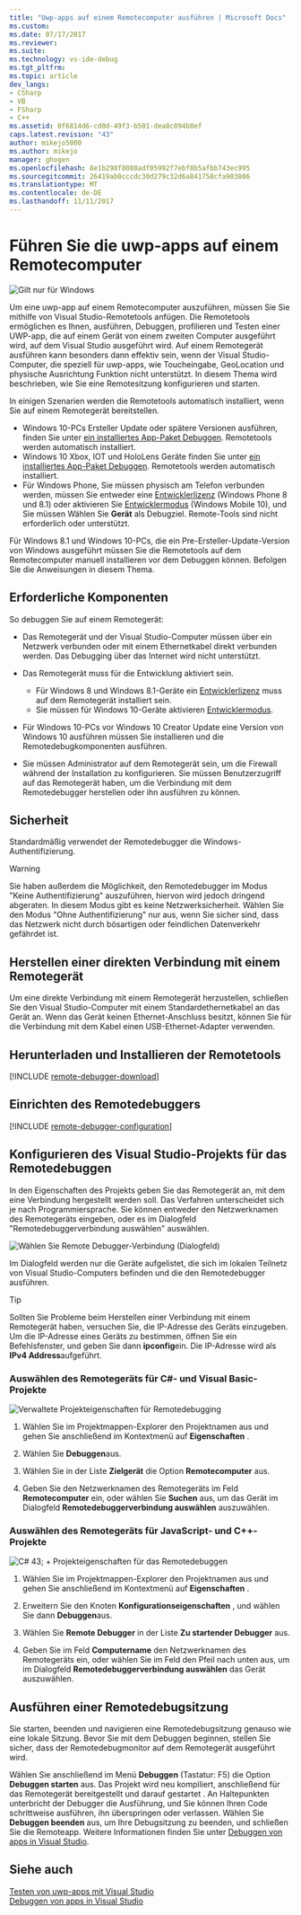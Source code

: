 ```yaml
---
title: "Uwp-apps auf einem Remotecomputer ausführen | Microsoft Docs"
ms.custom: 
ms.date: 07/17/2017
ms.reviewer: 
ms.suite: 
ms.technology: vs-ide-debug
ms.tgt_pltfrm: 
ms.topic: article
dev_langs:
- CSharp
- VB
- FSharp
- C++
ms.assetid: 0f6814d6-cd0d-49f3-b501-dea8c094b8ef
caps.latest.revision: "43"
author: mikejo5000
ms.author: mikejo
manager: ghogen
ms.openlocfilehash: 8e1b298f8088adf05992f7ebf8b5afbb743ec995
ms.sourcegitcommit: 26419ab0cccdc30d279c32d6a841758cfa903806
ms.translationtype: MT
ms.contentlocale: de-DE
ms.lasthandoff: 11/11/2017
---
```

# <a name="run-uwp-apps-on-a-remote-machine"></a>Führen Sie die uwp-apps auf einem Remotecomputer
![Gilt nur für Windows](../debugger/media/windows_only_content.png "Windows_only_content")  
  
Um eine uwp-app auf einem Remotecomputer auszuführen, müssen Sie Sie mithilfe von Visual Studio-Remotetools anfügen. Die Remotetools ermöglichen es Ihnen, ausführen, Debuggen, profilieren und Testen einer UWP-app, die auf einem Gerät von einem zweiten Computer ausgeführt wird, auf dem Visual Studio ausgeführt wird. Auf einem Remotegerät ausführen kann besonders dann effektiv sein, wenn der Visual Studio-Computer, die speziell für uwp-apps, wie Toucheingabe, GeoLocation und physische Ausrichtung Funktion nicht unterstützt. In diesem Thema wird beschrieben, wie Sie eine Remotesitzung konfigurieren und starten.

In einigen Szenarien werden die Remotetools automatisch installiert, wenn Sie auf einem Remotegerät bereitstellen.

- Windows 10-PCs Ersteller Update oder spätere Versionen ausführen, finden Sie unter [ein installiertes App-Paket Debuggen](debug-installed-app-package.md#remote). Remotetools werden automatisch installiert.
- Windows 10 Xbox, IOT und HoloLens Geräte finden Sie unter [ein installiertes App-Paket Debuggen](debug-installed-app-package.md#remote). Remotetools werden automatisch installiert.
- Für Windows Phone, Sie müssen physisch am Telefon verbunden werden, müssen Sie entweder eine [Entwicklerlizenz](https://msdn.microsoft.com/en-us/library/windows/apps/xaml/hh974578.aspx) (Windows Phone 8 und 8.1) oder aktivieren Sie [Entwicklermodus](/windows/uwp/get-started/enable-your-device-for-development) (Windows Mobile 10), und Sie müssen Wählen Sie **Gerät** als Debugziel. Remote-Tools sind nicht erforderlich oder unterstützt.

Für Windows 8.1 und Windows 10-PCs, die ein Pre-Ersteller-Update-Version von Windows ausgeführt müssen Sie die Remotetools auf dem Remotecomputer manuell installieren vor dem Debuggen können. Befolgen Sie die Anweisungen in diesem Thema.
  
##  <a name="BKMK_Prerequisites"></a> Erforderliche Komponenten  
 So debuggen Sie auf einem Remotegerät:  
  
-   Das Remotegerät und der Visual Studio-Computer müssen über ein Netzwerk verbunden oder mit einem Ethernetkabel direkt verbunden werden. Das Debugging über das Internet wird nicht unterstützt.  

- Das Remotegerät muss für die Entwicklung aktiviert sein.

    - Für Windows 8 und Windows 8.1-Geräte ein [Entwicklerlizenz](https://msdn.microsoft.com/en-us/library/windows/apps/xaml/hh974578.aspx) muss auf dem Remotegerät installiert sein.
    - Sie müssen für Windows 10-Geräte aktivieren [Entwicklermodus](/windows/uwp/get-started/enable-your-device-for-development). 
  
-   Für Windows 10-PCs vor Windows 10 Creator Update eine Version von Windows 10 ausführen müssen Sie installieren und die Remotedebugkomponenten ausführen.
  
-   Sie müssen Administrator auf dem Remotegerät sein, um die Firewall während der Installation zu konfigurieren. Sie müssen Benutzerzugriff auf das Remotegerät haben, um die Verbindung mit dem Remotedebugger herstellen oder ihn ausführen zu können.  
  
##  <a name="BKMK_Security"></a> Sicherheit  
 Standardmäßig verwendet der Remotedebugger die Windows-Authentifizierung.  
  
> [!WARNING]
>  Sie haben außerdem die Möglichkeit, den Remotedebugger im Modus "Keine Authentifizierung" auszuführen, hiervon wird jedoch dringend abgeraten. In diesem Modus gibt es keine Netzwerksicherheit. Wählen Sie den Modus "Ohne Authentifizierung" nur aus, wenn Sie sicher sind, dass das Netzwerk nicht durch bösartigen oder feindlichen Datenverkehr gefährdet ist.  
  
##  <a name="BKMK_DirectConnect"></a> Herstellen einer direkten Verbindung mit einem Remotegerät  
 Um eine direkte Verbindung mit einem Remotegerät herzustellen, schließen Sie den Visual Studio-Computer mit einem Standardethernetkabel an das Gerät an. Wenn das Gerät keinen Ethernet-Anschluss besitzt, können Sie für die Verbindung mit dem Kabel einen USB-Ethernet-Adapter verwenden.  
  
## <a name="BKMK_download"></a>Herunterladen und Installieren der Remotetools

[!INCLUDE [remote-debugger-download](../debugger/includes/remote-debugger-download.md)]
  
## <a name="BKMK_setup"></a>Einrichten des Remotedebuggers

[!INCLUDE [remote-debugger-configuration](../debugger/includes/remote-debugger-configuration.md)]
  
##  <a name="BKMK_ConnectVS"></a> Konfigurieren des Visual Studio-Projekts für das Remotedebuggen  
 In den Eigenschaften des Projekts geben Sie das Remotegerät an, mit dem eine Verbindung hergestellt werden soll. Das Verfahren unterscheidet sich je nach Programmiersprache. Sie können entweder den Netzwerknamen des Remotegeräts eingeben, oder es im Dialogfeld "Remotedebuggerverbindung auswählen" auswählen.  
  
 ![Wählen Sie Remote Debugger-Verbindung (Dialogfeld)](../debugger/media/vsrun_selectremotedebuggerdlg.png "VSRUN_SelectRemoteDebuggerDlg")  
  
 Im Dialogfeld werden nur die Geräte aufgelistet, die sich im lokalen Teilnetz von Visual Studio-Computers befinden und die den Remotedebugger ausführen.  
  
> [!TIP]
>  Sollten Sie Probleme beim Herstellen einer Verbindung mit einem Remotegerät haben, versuchen Sie, die IP-Adresse des Geräts einzugeben. Um die IP-Adresse eines Geräts zu bestimmen, öffnen Sie ein Befehlsfenster, und geben Sie dann **ipconfig**ein. Die IP-Adresse wird als **IPv4 Address**aufgeführt.  
  
###  <a name="BKMK_Choosing_the_remote_device_for_C__and_Visual_Basic_projects"></a> Auswählen des Remotegeräts für C#- und Visual Basic-Projekte  
 ![Verwaltete Projekteigenschaften für Remotedebugging](../debugger/media/vsrun_managed_projprop_remote.png "VSRUN_Managed_ProjProp_Remote")  
  
1.  Wählen Sie im Projektmappen-Explorer den Projektnamen aus und gehen Sie anschließend im Kontextmenü auf **Eigenschaften** .  
  
2.  Wählen Sie **Debuggen**aus.  
  
3.  Wählen Sie in der Liste **Zielgerät** die Option **Remotecomputer** aus.  
  
4.  Geben Sie den Netzwerknamen des Remotegeräts im Feld **Remotecomputer** ein, oder wählen Sie **Suchen** aus, um das Gerät im Dialogfeld **Remotedebuggerverbindung auswählen** auszuwählen.  
  
###  <a name="BKMK_Choosing_the_remote_device_for_JavaScript_and_C___projects"></a> Auswählen des Remotegeräts für JavaScript- und C++-Projekte  
 ![C# 43; &#43; Projekteigenschaften für das Remotedebuggen](../debugger/media/vsrun_cpp_projprop_remote.png "VSRUN_CPP_ProjProp_Remote")  
  
1.  Wählen Sie im Projektmappen-Explorer den Projektnamen aus und gehen Sie anschließend im Kontextmenü auf **Eigenschaften** .  
  
2.  Erweitern Sie den Knoten **Konfigurationseigenschaften** , und wählen Sie dann **Debuggen**aus.  
  
3.  Wählen Sie **Remote Debugger** in der Liste **Zu startender Debugger** aus.  
  
4.  Geben Sie im Feld **Computername** den Netzwerknamen des Remotegeräts ein, oder wählen Sie im Feld den Pfeil nach unten aus, um im Dialogfeld **Remotedebuggerverbindung auswählen** das Gerät auszuwählen.  
  
##  <a name="BKMK_RunRemoteDebug"></a> Ausführen einer Remotedebugsitzung  
 Sie starten, beenden und navigieren eine Remotedebugsitzung genauso wie eine lokale Sitzung. Bevor Sie mit dem Debuggen beginnen, stellen Sie sicher, dass der Remotedebugmonitor auf dem Remotegerät ausgeführt wird.  
  
 Wählen Sie anschließend im Menü **Debuggen** (Tastatur: F5) die Option **Debuggen starten** aus. Das Projekt wird neu kompiliert, anschließend für das Remotegerät bereitgestellt und darauf gestartet . An Haltepunkten unterbricht der Debugger die Ausführung, und Sie können Ihren Code schrittweise ausführen, ihn überspringen oder verlassen. Wählen Sie **Debuggen beenden** aus, um Ihre Debugsitzung zu beenden, und schließen Sie die Remoteapp. Weitere Informationen finden Sie unter [Debuggen von apps in Visual Studio](../debugger/debug-store-apps-in-visual-studio.md).  
  
## <a name="see-also"></a>Siehe auch  
 [Testen von uwp-apps mit Visual Studio](../test/testing-store-apps-with-visual-studio.md)   
 [Debuggen von apps in Visual Studio](../debugger/debug-store-apps-in-visual-studio.md)